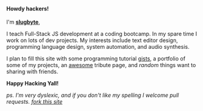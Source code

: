 #### Howdy hackers!

I'm [**slugbyte**](https://github.com/slugbyte),

I teach Full-Stack JS development at a coding bootcamp. In my spare time I work on lots of dev projects. My interests include text editor design, programming language design, system automation, and audio synthesis. 

I plan to fill this site with some programming tutorial [gists](https://gist.github.com/slugbyte), a portfolio of some of my projects, an [awesome](https://github.com/sindresorhus/awesome) tribute page, and _random_ things want to sharing with friends. 


**Happy Hacking Yall!**

_ps. I'm very dyslexic, and if you don't like my spelling I welcome pull requests. [fork this site](https://github.com/slugbyte/fire)_
